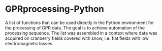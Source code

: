 # GPRprocessing-Python
A list of functions that can be used directly in the Python environment for the processing of GPR data. The goal is to achieve automation of the processing sequence. The list was assembled in a context where data was acquired on cranberry fields covered with snow, i.e. flat fields with low electromagnetic losses. 

